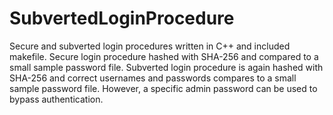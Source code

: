 # SubvertedLoginProcedure
Secure and subverted login procedures written in C++ and included makefile. 
Secure login procedure hashed with SHA-256 and compared to a small sample password file. 
Subverted login procedure is again hashed with SHA-256 and correct usernames and passwords compares to a small sample password file. However, a specific admin password can be used to bypass authentication.
